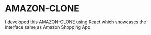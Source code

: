 # AMAZON-CLONE
I developed this AMAZON-CLONE using React which showcases the interface same as Amazon Shopping App.
